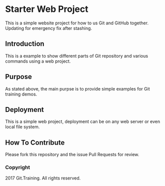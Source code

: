 # Starter Web Project

This is a simple website project for how to us Git and GitHub together.
Updating for emergency fix after stashing.

## Introduction
This is a example to show different parts of Git repository and various commands using a web project.

## Purpose
As stated above, the main purpse is to provide simple examples for Git training demos.

## Deployment
This is a simple web project, deployment can be
on any web server or even local file system.

## How To Contribute
Please fork this repository and the issue Pull Requests for review.

### Copyright
2017 Git.Training. All rights reserved.
